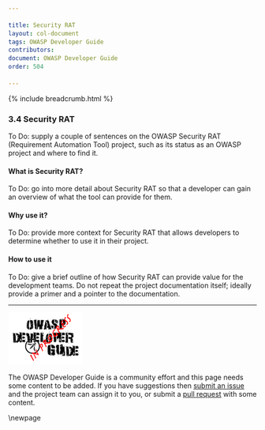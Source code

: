 ```yaml
---

title: Security RAT
layout: col-document
tags: OWASP Developer Guide
contributors:
document: OWASP Developer Guide
order: 504

---
```


{% include breadcrumb.html %}

### 3.4 Security RAT

To Do: supply a couple of sentences on the OWASP Security RAT (Requirement Automation Tool) project,
such as its status as an OWASP project and where to find it.

#### What is Security RAT?

To Do: go into more detail about Security RAT so that a developer
can gain an overview of what the tool can provide for them.

#### Why use it?

To Do: provide more context for Security RAT that allows developers to determine whether to use it in their project.

#### How to use it

To Do: give a brief outline of how Security RAT can provide value for the development teams.
Do not repeat the project documentation itself; ideally provide a primer and a pointer to the documentation.

----

![Developer Guide](../assets/images/dg_wip.png "OWASP Developer Guide")

The OWASP Developer Guide is a community effort and this page needs some content to be added.
If you have suggestions then [submit an issue][issue0504] and the project team can assign it to you,
or submit a [pull request][pr] with some content.

[issue0504]: https://github.com/OWASP/www-project-developer-guide/issues/new?labels=enhancement&template=request.md&title=Update:%2005-requirements/04-security-rat
[pr]: https://github.com/OWASP/www-project-developer-guide/pulls

\newpage
